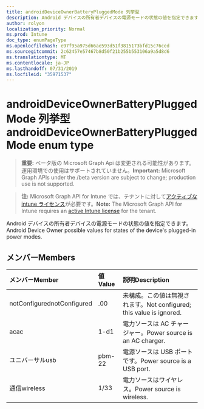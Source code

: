 ```yaml
---
title: androidDeviceOwnerBatteryPluggedMode 列挙型
description: Android デバイスの所有者デバイスの電源モードの状態の値を指定できます。
author: rolyon
localization_priority: Normal
ms.prod: Intune
doc_type: enumPageType
ms.openlocfilehash: e97f95a975d66ae593d51f3815173bfd15c76ced
ms.sourcegitcommit: 2c62457e57467b8d50f21b255b553106a9a5d8d6
ms.translationtype: MT
ms.contentlocale: ja-JP
ms.lasthandoff: 07/31/2019
ms.locfileid: "35971537"
---
```

# <a name="androiddeviceownerbatterypluggedmode-enum-type"></a><span data-ttu-id="c76c1-103">androidDeviceOwnerBatteryPluggedMode 列挙型</span><span class="sxs-lookup"><span data-stu-id="c76c1-103">androidDeviceOwnerBatteryPluggedMode enum type</span></span>

> <span data-ttu-id="c76c1-104">**重要:** ベータ版の Microsoft Graph Api は変更される可能性があります。運用環境での使用はサポートされていません。</span><span class="sxs-lookup"><span data-stu-id="c76c1-104">**Important:** Microsoft Graph APIs under the /beta version are subject to change; production use is not supported.</span></span>

> <span data-ttu-id="c76c1-105">**注:** Microsoft Graph API for Intune では、テナントに対して[アクティブな intune ライセンス](https://go.microsoft.com/fwlink/?linkid=839381)が必要です。</span><span class="sxs-lookup"><span data-stu-id="c76c1-105">**Note:** The Microsoft Graph API for Intune requires an [active Intune license](https://go.microsoft.com/fwlink/?linkid=839381) for the tenant.</span></span>

<span data-ttu-id="c76c1-106">Android デバイスの所有者デバイスの電源モードの状態の値を指定できます。</span><span class="sxs-lookup"><span data-stu-id="c76c1-106">Android Device Owner possible values for states of the device's plugged-in power modes.</span></span>

## <a name="members"></a><span data-ttu-id="c76c1-107">メンバー</span><span class="sxs-lookup"><span data-stu-id="c76c1-107">Members</span></span>
|<span data-ttu-id="c76c1-108">メンバー</span><span class="sxs-lookup"><span data-stu-id="c76c1-108">Member</span></span>|<span data-ttu-id="c76c1-109">値</span><span class="sxs-lookup"><span data-stu-id="c76c1-109">Value</span></span>|<span data-ttu-id="c76c1-110">説明</span><span class="sxs-lookup"><span data-stu-id="c76c1-110">Description</span></span>|
|:---|:---|:---|
|<span data-ttu-id="c76c1-111">notConfigured</span><span class="sxs-lookup"><span data-stu-id="c76c1-111">notConfigured</span></span>|<span data-ttu-id="c76c1-112">.0</span><span class="sxs-lookup"><span data-stu-id="c76c1-112">0</span></span>|<span data-ttu-id="c76c1-113">未構成。この値は無視されます。</span><span class="sxs-lookup"><span data-stu-id="c76c1-113">Not configured; this value is ignored.</span></span>|
|<span data-ttu-id="c76c1-114">ac</span><span class="sxs-lookup"><span data-stu-id="c76c1-114">ac</span></span>|<span data-ttu-id="c76c1-115">1-d</span><span class="sxs-lookup"><span data-stu-id="c76c1-115">1</span></span>|<span data-ttu-id="c76c1-116">電力ソースは AC チャージャー。</span><span class="sxs-lookup"><span data-stu-id="c76c1-116">Power source is an AC charger.</span></span>|
|<span data-ttu-id="c76c1-117">ユニバーサル</span><span class="sxs-lookup"><span data-stu-id="c76c1-117">usb</span></span>|<span data-ttu-id="c76c1-118">pbm-2</span><span class="sxs-lookup"><span data-stu-id="c76c1-118">2</span></span>|<span data-ttu-id="c76c1-119">電源ソースは USB ポートです。</span><span class="sxs-lookup"><span data-stu-id="c76c1-119">Power source is a USB port.</span></span>|
|<span data-ttu-id="c76c1-120">通信</span><span class="sxs-lookup"><span data-stu-id="c76c1-120">wireless</span></span>|<span data-ttu-id="c76c1-121">1/3</span><span class="sxs-lookup"><span data-stu-id="c76c1-121">3</span></span>|<span data-ttu-id="c76c1-122">電力ソースはワイヤレス。</span><span class="sxs-lookup"><span data-stu-id="c76c1-122">Power source is wireless.</span></span>|





